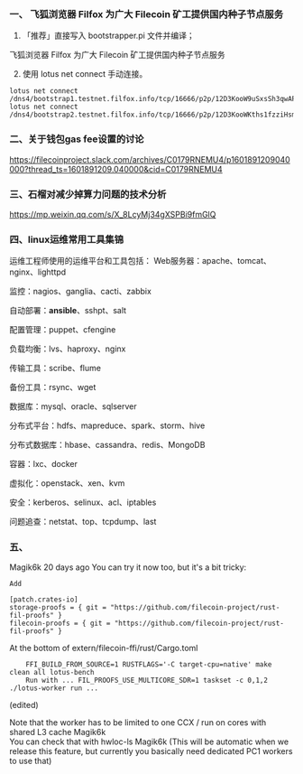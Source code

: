 ### 一、 飞狐浏览器 Filfox 为广大 Filecoin 矿工提供国内种子节点服务
1. 「推荐」直接写入 bootstrapper.pi 文件并编译；

飞狐浏览器 Filfox 为广大 Filecoin 矿工提供国内种子节点服务

2. 使用 lotus net connect 手动连接。

```
lotus net connect /dns4/bootstrap1.testnet.filfox.info/tcp/16666/p2p/12D3KooW9uSxsSh3qwAPxSwwRDVqTTPg8HTBthujVYFXy7Dizb6Q
lotus net connect /dns4/bootstrap2.testnet.filfox.info/tcp/16666/p2p/12D3KooWKths1fzziHsmeMdTdV7dgB9DzoeiGVSwcW2HCygztH9e
```
### 二、关于钱包gas fee设置的讨论
https://filecoinproject.slack.com/archives/C0179RNEMU4/p1601891209040000?thread_ts=1601891209.040000&cid=C0179RNEMU4

### 三、石榴对减少掉算力问题的技术分析
https://mp.weixin.qq.com/s/X_8LcyMj34gXSPBi9fmGlQ

### 四、linux运维常用工具集锦
运维工程师使用的运维平台和工具包括：
Web服务器：apache、tomcat、nginx、lighttpd

监控：nagios、ganglia、cacti、zabbix

自动部署：**ansible**、sshpt、salt

配置管理：puppet、cfengine

负载均衡：lvs、haproxy、nginx

传输工具：scribe、flume

备份工具：rsync、wget

数据库：mysql、oracle、sqlserver

分布式平台：hdfs、mapreduce、spark、storm、hive

分布式数据库：hbase、cassandra、redis、MongoDB

容器：lxc、docker

虚拟化：openstack、xen、kvm

安全：kerberos、selinux、acl、iptables

问题追查：netstat、top、tcpdump、last

### 五、
Magik6k  20 days ago
You can try it now too, but it's a bit tricky:

    Add
```
[patch.crates-io]
storage-proofs = { git = "https://github.com/filecoin-project/rust-fil-proofs" }
filecoin-proofs = { git = "https://github.com/filecoin-project/rust-fil-proofs" }
```
At the bottom of extern/filecoin-ffi/rust/Cargo.toml
```
    FFI_BUILD_FROM_SOURCE=1 RUSTFLAGS='-C target-cpu=native' make clean all lotus-bench
    Run with ... FIL_PROOFS_USE_MULTICORE_SDR=1 taskset -c 0,1,2 ./lotus-worker run ... 
```
(edited)

Note that the worker has to be limited to one CCX / run on cores with shared L3 cache
Magik6k  
You can check that with hwloc-ls
Magik6k 
(This will be automatic when we release this feature, but currently you basically need dedicated PC1 workers to use that)
